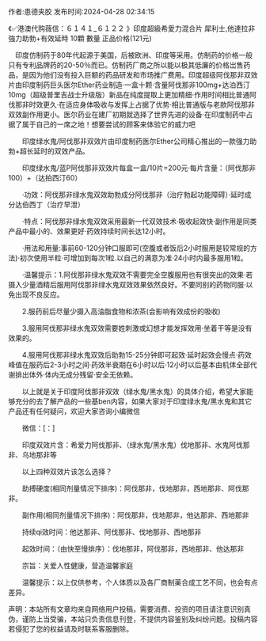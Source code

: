<p>作者:患德夹胶 发布时间:2024-04-28 02:34:15</p>
<p>《✅港澳代购薇信：６１４１_６１２２ 》印度超級希愛力混合片 犀利士,他達拉非 強力助勃+有效延時 10顆 數量 正品价格(121元) </p>
									<p>　印度仿制药于80年代起源于美国，后被欧洲、印度等采用。仿制药的价格一般只有专利品牌药的20-50％而已。仿制药厂商之所以能以极其低廉的价格岀售药品，是因为他们没有投入巨额的药品研发和市场推广费用。印度超级阿伐那非双效片由印度制药巨头医尔Ether药业制造·一盒十颗·含量阿伐那非100mg+达泊西汀10mg（超级普里吉战士升级版）新品在纯度提取上更加精细·作用时间相比普通阿伐那非时效更久·在适应身体吸收与发挥上占据了优势·相比普通版与老款阿伐那非双效副作用更小。医尔药业在建厂初期就选择了世界先进的设备·在印度制药中占据了属于自己的一席之地！想要尝试的顾客来体验它的威力吧</p><p></p><p>　　印度绿水鬼/阿伐那非双效片由印度制药医尔Ether公司精心推出的一款强力助勃+超长延时的双效产品。</p><p>　　印度绿水鬼/蓝P阿伐那非双效片每盒一盒/10片=200元·每片含量：（阿伐那非100）+（达拍西汀60）</p><p>　　·功效：阿伐那非绿水鬼双效助勃成分阿伐那非（治疗勃起功能障碍）·延时成分达伯西丁（治疗早泄）</p><p>　　·特点：阿伐那非绿水鬼双效采用最新一代双效技术·吸收起效快·副作用是同类产品中最小的、效果更好·药效持续时间长达12小时。</p><p>　　·用法和用量:事前60-120分钟口服即可(空腹或者饭后2小时服用是较常规的方法)·初次使用半粒·可增加到每次1粒.以自己的满意为准·24小时内最多服用1粒。</p><p>　　·温馨提示：1.阿伐那非绿水鬼双效不需要完全空腹服用也有很突出的效果·若摄入少量酒精后服用阿伐那非绿水鬼双效效果依然良好。不要同别的药物同服·以免出现不良反应。</p><p>　　2.服药前后尽量少摄入高油脂食物和浓茶(会影响有效成份的吸收)</p><p>　　3.服用阿伐那非绿水鬼双效需要姓刺激或幻想才能发挥效用·坐着干等是没有效果的。</p><p>　　4.服用阿伐那非绿水鬼双效后助勃15-25分钟即可起效·延时起效会慢点·药效峰值在服药后2-3小时之间·药效半衰期在6小时以后·12小时以后基本由机体全部代谢排出体外·体内无成分残留·安全无依赖。</p><p>　　以上就是关于印度阿伐那非双效（绿水鬼/黑水鬼）的具体介绍，希望大家能够充分的去了解产品的一些基ben内容，如果大家对于印度绿水鬼/黑水鬼和其它产品还有任何疑问，欢迎大家咨询小编微信</p><p>　　微信：[：]</p><p>　　印度双效片含：希爱力阿伐那非、（绿水鬼/黑水鬼）伐地那非、水鬼阿伐那非、乌地那非等</p><p>　　以上四种双效片该怎么选择？</p><p>　　助搏硬度(相同剂量情况下排序)：阿伐那非，伐地那非，西地那非、阿伐那非。</p><p>　　副作用(相同剂量情况下排序)：阿伐那非，伐地那非，他达那非、西地那非</p><p>　　持续qi效时间：他达那非、阿伐那非、伐地那非、西地那非</p><p>　　起效时间：（由快至慢排序）：伐地那非，阿伐那非，西地那非、他达那非</p><p>　　宗旨：关爱人性健康，营造温馨家庭</p><p>　　温馨提示：以上仅供参考，个人体质以及各厂商制薬合成工艺不同，也会有点差异。</p>				声明：本站所有文章均来自网络用户投稿，需要消费、投资的项目请注意识别真伪，谨防上当受骗，本站只负责信息刊登，不提供内容鉴别及纠纷问题。投稿内容若侵犯了您的权益请及时联系客服删除。				
